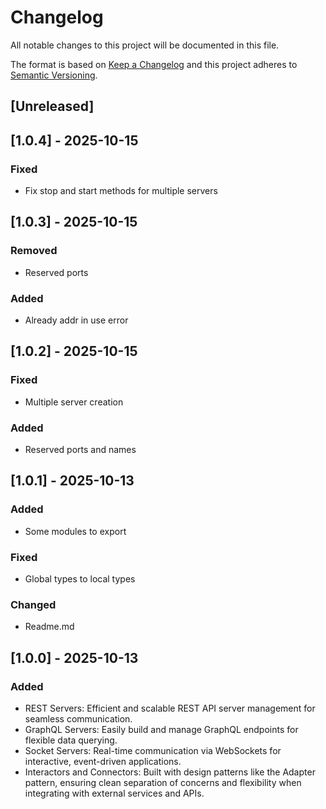 # Changelog

All notable changes to this project will be documented in this file.

The format is based on [Keep a Changelog](http://keepachangelog.com/en/1.0.0/) and this project
adheres to [Semantic Versioning](http://semver.org/spec/v2.0.0.html).

## [Unreleased]

## [1.0.4] - 2025-10-15

### Fixed

- Fix stop and start methods for multiple servers

## [1.0.3] - 2025-10-15

### Removed

- Reserved ports

### Added

- Already addr in use error

## [1.0.2] - 2025-10-15

### Fixed

- Multiple server creation

### Added

- Reserved ports and names

## [1.0.1] - 2025-10-13

### Added

- Some modules to export

### Fixed

- Global types to local types

### Changed

- Readme.md

## [1.0.0] - 2025-10-13

### Added

- REST Servers: Efficient and scalable REST API server management for seamless communication.
- GraphQL Servers: Easily build and manage GraphQL endpoints for flexible data querying.
- Socket Servers: Real-time communication via WebSockets for interactive, event-driven applications.
- Interactors and Connectors: Built with design patterns like the Adapter pattern, ensuring clean
  separation of concerns and flexibility when integrating with external services and APIs.
